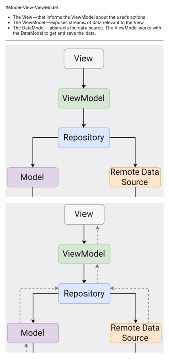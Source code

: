 #Model-View-ViewModel

- The View — that informs the ViewModel about the user’s actions
- The ViewModel — exposes streams of data relevant to the View
- The DataModel — abstracts the data source. The ViewModel works with the DataModel to get and save the data.

--------------------------------------------------------------------------------------------------------------------------

![Flow 1](https://github.com/mksantoki/MVVMDEMO/blob/master/img/step_one.png)
![Flow 2](https://github.com/mksantoki/MVVMDEMO/blob/master/img/step_two.png)